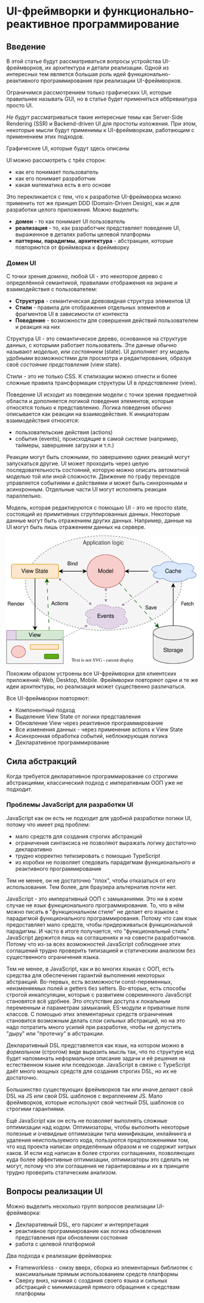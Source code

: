 # UI-фреймворки и функционально-реактивное программирование

## Введение

В этой статье будут рассматриваться вопросы устройства UI-фреймворков, их архитектура и детали реализации. Одной из интересных тем является большая роль идей функционально-реактивного программирования при реализации UI-фреймворков.

Ограничимся рассмотрением только графических UI, которые правильнее называть GUI, но в статье будет применяться аббревиатура просто UI.

_*Не будут*_ рассматриваться такие интересные темы как Server-Side Rendering (SSR) и Backend-driven UI для простоты изложения. При этом, некоторые мысли будут применимы к UI-фреймворкам, работающим с применением этих подходов.

Графические UI, которые будут здесь описаны

UI можно рассмотреть с трёх сторон:

- как его понимает пользователь
- как его понимает разработчик
- какая математика есть в его основе

Это перекликается с тем, что к разработке UI-фреймворка можно применить тот же принцип DDD (Domain-Driven Design), как и для разработки целого приложения. Можно выделить:

- **домен** - то как понимает UI пользователь
- **реализация** - то, как разработчик представляет поведение UI, выраженное в деталях работы целевой платформы
- **паттерны**, **парадигмы**, **архитектура** - абстракции, которые повторяются от фреймворка к фреймворку

### Домен UI

С точки зрения _домена_, любой UI - это некоторое дерево с определённой семантикой, правилами отображения на экране и взаимодействия с пользователем:

- **Структура** - семантическая древовидная структура элементов UI
- **Стили** - правила для отображения отдельных элементов и фрагментов UI в зависимости от контекста
- **Поведение** - возможности для совершения действий пользователем и реакция на них

Структура UI - это семантическое дерево, основанное на структуре данных, с которыми работает пользователь. Эти данные обычно называют _моделью_, или _состоянием_ (state). UI дополняет эту модель удобными возможностями для просмотра и редактирования, образуя своё _состояние представления_ (view state).

Стили - это не только CSS. К стилизации можно отнести и более сложные правила трансформации структуры UI в _представление_ (view).

Поведение UI исходит из поведения модели с точки зрения предметной области и дополняется логикой поведения элементов, которые относятся только к представлению. Логика поведения обычно описывается как реакции на взаимодействия. К инициаторам взаимодействия относятся:

- пользовательские действия (actions)
- события (events), происходящие в самой системе (например, таймеры, завершение загрузки и т.п.)

Реакции могут быть сложными, по завершению одних реакций могут запускаться другие. UI может проходить через целую последовательность состояний, которую можно описать автоматной моделью той или иной сложности. Движение по графу переходов управляется событиями и действиями и может быть синхронными и асинхронным. Отдельные части UI могут исполнять реакции параллельно.

Модель, которая редактируются с помощью UI - это не просто state, состоящий из примитивных сгруппированных данных. Некоторые данные могут быть отражением других данных. Например, данные на UI могут быть лишь отражением данных на сервере.

![Client application](client_app.svg)

Похожим образом устроены все UI-фреймворки для клиентских приложений: Web, Desktop, Mobile. Фреймворки повторяют одни и те же идеи архитектуры, но реализация может существенно различаться.

Все UI-фреймворки повторяют:

- Компонентный подход
- Выделение View State от логики представления
- Обновление View через реактивное программирование
- Все изменения данных - через применение actions к View State
- Асинхронная обработка событий, неблокирующая логика
- Декларативное программирование

## Сила абстракций

Когда требуется декларативное программирование со строгими абстракциями, классический подход с императивным ООП уже не подходит.

### Проблемы JavaScript для разработки UI

JavaScript как он есть не подходит для удобной разработки логики UI, потому что имеет ряд проблем:

- мало средств для создания строгих абстракций
- ограничения синтаксиса не позволяют выражать логику достаточно декларативно
- трудно корректно типизировать с помощью TypeScript
- из коробки не позволяет следовать парадигмам функционального и реактивного программирования

Тем не менее, он не достаточно "плох", чтобы отказаться от его использования. Тем более, для браузера альтернатив почти нет.

JavaScript - это императивный ООП с замыканиями. Это ни в коем случае не язык функционального программирования. То, что в нём можно писать в "функциональном стиле" не делает его языком с парадигмой функционального программирования. Потому что сам язык предоставляет мало средств, чтобы придерживаться функциональной парадигмы. И часто в итоге получается, что "функциональный стиль" JavaScript держится лишь на соглашениях и на совести разработчиков. Потому что из-за всех возможностей JavaScript соблюдение этих соглашений трудно проверить типизацией и статическим анализом без существенного ограничения языка.

Тем не менее, в JavaScript, как и во многих языках с ООП, есть средства для обеспечения гарантий выполнения некоторых абстракций. Во-первых, есть возможности const-переменных, неизменяемых полей и getters без setters. Во-вторых, есть способы строгой инкапсуляции, которые с развитием современного JavaScript становятся всё удобнее. Это отсутствие доступа к локальным переменным и параметрам замыканий, ES-модули и приватные поля классов. С помощью этих элементарных средств ограничения становится возможным делать слои сильных абстракций, но на это надо потратить много усилий при разработке, чтобы не допустить "дыру" или "протечку" в абстракции.

Декларативный DSL представляется как язык, на котором можно в _формальном_ (строгом) виде выразить мысль так, что по структуре код будет напоминать неформальное описание задачи и её решения на естественном языке или псевдокоде. JavaScript в связке с TypeScript даёт много мощных средств для создания строгих DSL, но их не достаточно.

Большинство существующих фреймворков так или иначе делают свой DSL на JS или свой DSL шаблонов с вкраплением JS. Мало фреймворков, которые используют свой честный DSL шаблонов со строгими гарантиями.

Ещё JavaScript как он есть не позволяет выполнять сложные оптимизации над кодом. Оптимизаторы, чтобы выполнить некоторые полезные и очевидные оптимизации типа минификации, инлайнинга и удаления неиспользуемого кода, пользуются предположениями том, что код проекта написан определённым образом и не содержит хитрых хаков. И если код написан в более строгих соглашениях, позволяющих куда более эффективные оптимизации, оптимизаторы это сделать не могут, потому что эти соглашения не гарантированы и их в принципе трудно проверить статическим анализом.

## Вопросы реализации UI

Можно выделить несколько групп вопросов реализации UI-фреймворка:

- Декларативный DSL, его парсинг и интерпретация
- реактивное программирование как логика обновления представления при обновлении состояния
- работа с целевой платформой

Два подхода к реализации фреймворка:

- Frameworkless - снизу вверх, сборка из элементарных библиотек с максимальным прямым использованием средств платформы
- Сверху вниз, начиная с создания своего языка и сильных абстракций с минимизацией прямого обращения к средствам платформы
